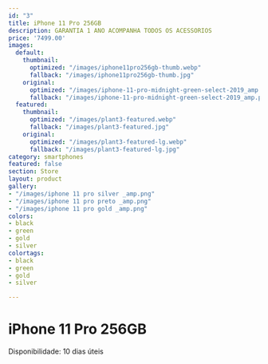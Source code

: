 ```yaml
---
id: "3"
title: iPhone 11 Pro 256GB
description: GARANTIA 1 ANO ACOMPANHA TODOS OS ACESSORIOS
price: '7499.00'
images:
  default:
    thumbnail:
      optimized: "/images/iphone11pro256gb-thumb.webp"
      fallback: "/images/iphone11pro256gb-thumb.jpg"
    original:
      optimized: "/images/iphone-11-pro-midnight-green-select-2019_amp.webp"
      fallback: "/images/iphone-11-pro-midnight-green-select-2019_amp.png"
  featured:
    thumbnail:
      optimized: "/images/plant3-featured.webp"
      fallback: "/images/plant3-featured.jpg"
    original:
      optimized: "/images/plant3-featured-lg.webp"
      fallback: "/images/plant3-featured-lg.jpg"
category: smartphones
featured: false
section: Store
layout: product
gallery:
- "/images/iphone 11 pro silver _amp.png"
- "/images/iphone 11 pro preto _amp.png"
- "/images/iphone 11 pro gold _amp.png"
colors:
- black
- green
- gold
- silver
colortags:
- black
- green
- gold
- silver

---
```

# iPhone 11 Pro 256GB

Disponibilidade: 10 dias úteis